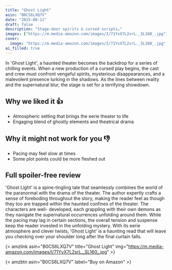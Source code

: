 ```yaml
---
title: "Ghost Light"
asin: "B0CS6LXQ7V"
date: "2025-08-11"
draft: false
description: "Stage-door spirits & cursed scripts…"
images: ["https://m.media-amazon.com/images/I/71YvX7L2srL._SL160_.jpg"]
cover:
  image: "https://m.media-amazon.com/images/I/71YvX7L2srL._SL160_.jpg"
ai_filled: true
---
```


In 'Ghost Light', a haunted theater becomes the backdrop for a series of
chilling events. When a new production of a cursed play begins, the cast and
crew must confront vengeful spirits, mysterious disappearances, and a malevolent
presence lurking in the shadows. As the lines between reality and the
supernatural blur, the stage is set for a terrifying showdown.

## Why we liked it 👍
- Atmospheric setting that brings the eerie theater to life
- Engaging blend of ghostly elements and theatrical drama

## Why it might not work for you 👎
- Pacing may feel slow at times
- Some plot points could be more fleshed out

## Full spoiler-free review
 'Ghost Light' is a spine-tingling tale that seamlessly combines the world of
the paranormal with the drama of the theater. The author expertly crafts a sense
of foreboding throughout the story, making the reader feel as though they too
are trapped within the haunted confines of the theater. The characters are well-
developed, each grappling with their own demons as they navigate the
supernatural occurrences unfolding around them. While the pacing may lag in
certain sections, the overall tension and suspense keep the reader invested in
the unfolding mystery. With its eerie atmosphere and clever twists, 'Ghost
Light' is a haunting read that will leave you checking over your shoulder long
after the final curtain falls.

{< amzlink asin="B0CS6LXQ7V" title="Ghost Light" img="https://m.media-amazon.com/images/I/71YvX7L2srL._SL160_.jpg" >}

{< amzbtn asin="B0CS6LXQ7V" label="Buy on Amazon" >}
